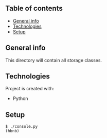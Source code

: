 ## Table of contents
* [General info](#general-info)
* [Technologies](#technologies)
* [Setup](#setup)

## General info
This directory will contain all storage classes.

## Technologies
Project is created with:
* Python

## Setup

```
$ ./console.py
(hbnb)

```